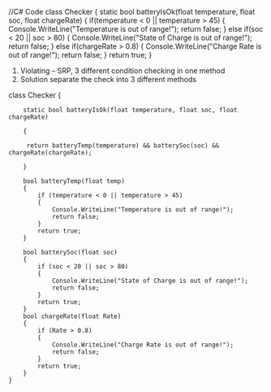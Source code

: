 
//C# Code
class Checker
{
    static bool batteryIsOk(float temperature, float soc, float chargeRate) {
        if(temperature < 0 || temperature > 45) {
            Console.WriteLine("Temperature is out of range!");
            return false;
        } else if(soc < 20 || soc > 80) {
            Console.WriteLine("State of Charge is out of range!");
            return false;
        } else if(chargeRate > 0.8) {
            Console.WriteLine("Charge Rate is out of range!");
            return false;
        }
        return true;
    }
    
1.	Violating – SRP, 3 different condition checking in one method
2.	Solution separate the check into 3 different methods

class Checker
{

        static bool batteryIsOk(float temperature, float soc, float chargeRate)
        
        {
        
         return batteryTemp(temperature) && batterySoc(soc) && chargeRate(chargeRate);
            
        }

        bool batteryTemp(float temp)
        {
            if (temperature < 0 || temperature > 45)
            {
                Console.WriteLine("Temperature is out of range!");
                return false;
            }
            return true;
        }

        bool batterySoc(float soc)
        {
            if (soc < 20 || soc > 80)
            {
                Console.WriteLine("State of Charge is out of range!");
                return false;
            }
            return true;
        }
        bool chargeRate(float Rate)
        {
            if (Rate > 0.8)
            {
                Console.WriteLine("Charge Rate is out of range!");
                return false;
            }
            return true;
        }
    }
